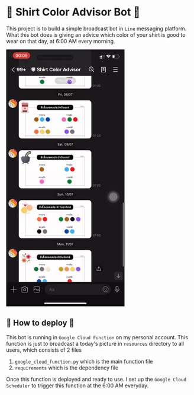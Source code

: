 # :shirt: Shirt Color Advisor Bot :shirt:

This project is to build a simple broadcast bot in `Line` messaging platform. What this bot does is giving an advice which color of your shirt is good to wear on that day, at 6:00 AM every morning.

![example](example.gif)
## :running: How to deploy :running:

This bot is running in `Google Cloud Function` on my personal account. This function is just to broadcast a today's picture in `resources` directory to all users, which consists of 2 files

1. `google_cloud_function.py` which is the main function file
2. `requirements` which is the dependency file



Once this function is deployed and ready to use. I set up the `Google Cloud Scheduler` to trigger this function at the 6:00 AM everyday.
